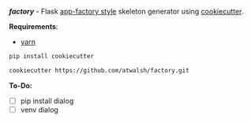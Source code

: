 **_factory_** - Flask [app-factory style][2] skeleton generator using [cookiecutter][1].

**Requirements**:
- [yarn]

```bash
pip install cookiecutter

cookiecutter https://github.com/atwalsh/factory.git
```

**To-Do:**
    
  - [ ] pip install dialog
  - [ ] venv dialog

[1]: https://github.com/audreyr/cookiecutter
[2]: http://flask.pocoo.org/docs/latest/patterns/appfactories/
[yarn]: https://yarnpkg.com/lang/en/docs/install